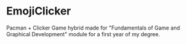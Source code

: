 # EmojiClicker

Pacman + Clicker Game hybrid made for "Fundamentals of Game and Graphical Development" module for a first year of my degree.
